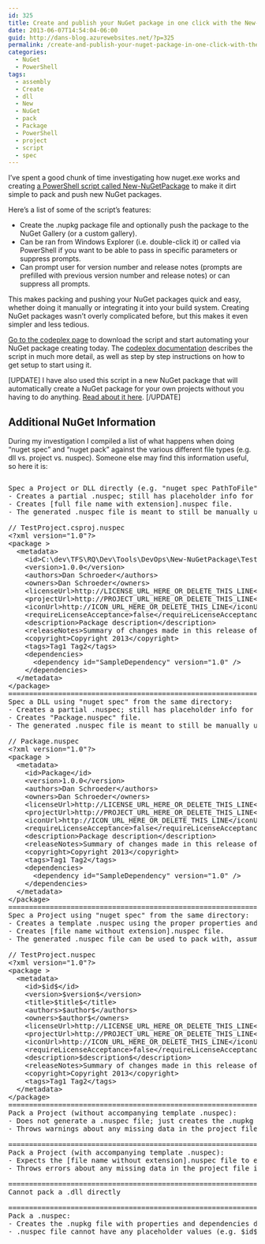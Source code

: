 ```yaml
---
id: 325
title: Create and publish your NuGet package in one click with the New-NuGetPackage PowerShell script
date: 2013-06-07T14:54:04-06:00
guid: http://dans-blog.azurewebsites.net/?p=325
permalink: /create-and-publish-your-nuget-package-in-one-click-with-the-new-nugetpackage-powershell-script/
categories:
  - NuGet
  - PowerShell
tags:
  - assembly
  - Create
  - dll
  - New
  - NuGet
  - pack
  - Package
  - PowerShell
  - project
  - script
  - spec
---
```

I’ve spent a good chunk of time investigating how nuget.exe works and creating [a PowerShell script called New-NuGetPackage](https://newnugetpackage.codeplex.com/) to make it dirt simple to pack and push new NuGet packages.

Here’s a list of some of the script’s features:

  * Create the .nupkg package file and optionally push the package to the NuGet Gallery (or a custom gallery).
  * Can be ran from Windows Explorer (i.e. double-click it) or called via PowerShell if you want to be able to pass in specific parameters or suppress prompts.
  * Can prompt user for version number and release notes (prompts are prefilled with previous version number and release notes) or can suppress all prompts.

This makes packing and pushing your NuGet packages quick and easy, whether doing it manually or integrating it into your build system. Creating NuGet packages wasn’t overly complicated before, but this makes it even simpler and less tedious.

[Go to the codeplex page](https://newnugetpackage.codeplex.com/) to download the script and start automating your NuGet package creating today. The [codeplex documentation](https://newnugetpackage.codeplex.com/documentation) describes the script in much more detail, as well as step by step instructions on how to get setup to start using it.

[UPDATE] I have also used this script in a new NuGet package that will automatically create a NuGet package for your own projects without you having to do anything. [Read about it here](http://dans-blog.azurewebsites.net/automatically-create-your-projects-nuget-package-every-time-it-builds-via-nuget/). [/UPDATE]



## Additional NuGet Information

During my investigation I compiled a list of what happens when doing “nuget spec” and “nuget pack” against the various different file types (e.g. dll vs. project vs. nuspec). Someone else may find this information useful, so here it is:

<div id="scid:C89E2BDB-ADD3-4f7a-9810-1B7EACF446C1:d1994009-f7ca-4489-a2ad-b8857adc884d" class="wlWriterEditableSmartContent" style="float: none; padding-bottom: 0px; padding-top: 0px; padding-left: 0px; margin: 0px; display: inline; padding-right: 0px">
  <pre style=white-space:normal>

  <pre class="brush: plain; pad-line-numbers: true; title: ; notranslate" title="">
Spec a Project or DLL directly (e.g. "nuget spec PathToFile"):
- Creates a partial .nuspec; still has placeholder info for some fields (e.g. Id, Dependencies).
- Creates [full file name with extension].nuspec file.
- The generated .nuspec file is meant to still be manually updated before making a package from it.

// TestProject.csproj.nuspec
&lt;?xml version="1.0"?&gt;
&lt;package &gt;
  &lt;metadata&gt;
    &lt;id&gt;C:\dev\TFS\RQ\Dev\Tools\DevOps\New-NuGetPackage\TestProject\TestProject\TestProject.csproj&lt;/id&gt;
    &lt;version&gt;1.0.0&lt;/version&gt;
    &lt;authors&gt;Dan Schroeder&lt;/authors&gt;
    &lt;owners&gt;Dan Schroeder&lt;/owners&gt;
    &lt;licenseUrl&gt;http://LICENSE_URL_HERE_OR_DELETE_THIS_LINE&lt;/licenseUrl&gt;
    &lt;projectUrl&gt;http://PROJECT_URL_HERE_OR_DELETE_THIS_LINE&lt;/projectUrl&gt;
    &lt;iconUrl&gt;http://ICON_URL_HERE_OR_DELETE_THIS_LINE&lt;/iconUrl&gt;
    &lt;requireLicenseAcceptance&gt;false&lt;/requireLicenseAcceptance&gt;
    &lt;description&gt;Package description&lt;/description&gt;
    &lt;releaseNotes&gt;Summary of changes made in this release of the package.&lt;/releaseNotes&gt;
    &lt;copyright&gt;Copyright 2013&lt;/copyright&gt;
    &lt;tags&gt;Tag1 Tag2&lt;/tags&gt;
    &lt;dependencies&gt;
      &lt;dependency id="SampleDependency" version="1.0" /&gt;
    &lt;/dependencies&gt;
  &lt;/metadata&gt;
&lt;/package&gt;
=====================================================================
Spec a DLL using "nuget spec" from the same directory:
- Creates a partial .nuspec; still has placeholder info for some fields (e.g. Id, Dependencies).
- Creates "Package.nuspec" file.
- The generated .nuspec file is meant to still be manually updated before making a package from it.

// Package.nuspec
&lt;?xml version="1.0"?&gt;
&lt;package &gt;
  &lt;metadata&gt;
    &lt;id&gt;Package&lt;/id&gt;
    &lt;version&gt;1.0.0&lt;/version&gt;
    &lt;authors&gt;Dan Schroeder&lt;/authors&gt;
    &lt;owners&gt;Dan Schroeder&lt;/owners&gt;
    &lt;licenseUrl&gt;http://LICENSE_URL_HERE_OR_DELETE_THIS_LINE&lt;/licenseUrl&gt;
    &lt;projectUrl&gt;http://PROJECT_URL_HERE_OR_DELETE_THIS_LINE&lt;/projectUrl&gt;
    &lt;iconUrl&gt;http://ICON_URL_HERE_OR_DELETE_THIS_LINE&lt;/iconUrl&gt;
    &lt;requireLicenseAcceptance&gt;false&lt;/requireLicenseAcceptance&gt;
    &lt;description&gt;Package description&lt;/description&gt;
    &lt;releaseNotes&gt;Summary of changes made in this release of the package.&lt;/releaseNotes&gt;
    &lt;copyright&gt;Copyright 2013&lt;/copyright&gt;
    &lt;tags&gt;Tag1 Tag2&lt;/tags&gt;
    &lt;dependencies&gt;
      &lt;dependency id="SampleDependency" version="1.0" /&gt;
    &lt;/dependencies&gt;
  &lt;/metadata&gt;
&lt;/package&gt;
=====================================================================
Spec a Project using "nuget spec" from the same directory:
- Creates a template .nuspec using the proper properties and dependencies pulled from the file.
- Creates [file name without extension].nuspec file.
- The generated .nuspec file can be used to pack with, assuming you are packing the Project and not the .nuspec directly.

// TestProject.nuspec
&lt;?xml version="1.0"?&gt;
&lt;package &gt;
  &lt;metadata&gt;
    &lt;id&gt;$id$&lt;/id&gt;
    &lt;version&gt;$version$&lt;/version&gt;
    &lt;title&gt;$title$&lt;/title&gt;
    &lt;authors&gt;$author$&lt;/authors&gt;
    &lt;owners&gt;$author$&lt;/owners&gt;
    &lt;licenseUrl&gt;http://LICENSE_URL_HERE_OR_DELETE_THIS_LINE&lt;/licenseUrl&gt;
    &lt;projectUrl&gt;http://PROJECT_URL_HERE_OR_DELETE_THIS_LINE&lt;/projectUrl&gt;
    &lt;iconUrl&gt;http://ICON_URL_HERE_OR_DELETE_THIS_LINE&lt;/iconUrl&gt;
    &lt;requireLicenseAcceptance&gt;false&lt;/requireLicenseAcceptance&gt;
    &lt;description&gt;$description$&lt;/description&gt;
    &lt;releaseNotes&gt;Summary of changes made in this release of the package.&lt;/releaseNotes&gt;
    &lt;copyright&gt;Copyright 2013&lt;/copyright&gt;
    &lt;tags&gt;Tag1 Tag2&lt;/tags&gt;
  &lt;/metadata&gt;
&lt;/package&gt;
=====================================================================
Pack a Project (without accompanying template .nuspec):
- Does not generate a .nuspec file; just creates the .nupkg file with proper properties and dependencies pulled from project file.
- Throws warnings about any missing data in the project file (e.g. Description, Author), but still generates the package.

=====================================================================
Pack a Project (with accompanying template .nuspec):
- Expects the [file name without extension].nuspec file to exist in same directory as project file, otherwise it doesn't use a .nuspec file for the packing.
- Throws errors about any missing data in the project file if the .nuspec uses tokens (e.g. $description$, $author$) and these aren't defined in the project, so the package is not generated.

=====================================================================
Cannot pack a .dll directly

=====================================================================
Pack a .nuspec:
- Creates the .nupkg file with properties and dependencies defined in .nuspec file.
- .nuspec file cannot have any placeholder values (e.g. $id$, $version$).

</pre>
</div>
